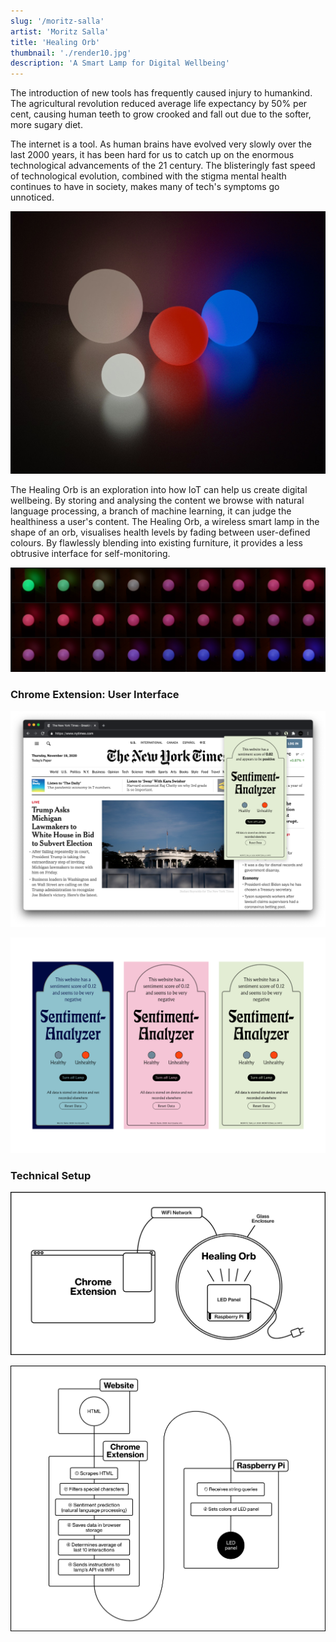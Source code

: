 ```yaml
---
slug: '/moritz-salla'
artist: 'Moritz Salla'
title: 'Healing Orb'
thumbnail: './render10.jpg'
description: 'A Smart Lamp for Digital Wellbeing'
---
```


The introduction of new tools has frequently caused injury to humankind. The agricultural revolution reduced average life expectancy by 50% per cent, causing human teeth to grow crooked and fall out due to the softer, more sugary diet.

The internet is a tool. As human brains have evolved very slowly over the last 2000 years, it has been hard for us to catch up on the enormous technological advancements of the 21 century. The blisteringly fast speed of technological evolution, combined with the stigma mental health continues to have in society, makes many of tech's symptoms go unnoticed.

![Computer generated image of the Healilng Pod in various sizes](render4.jpg)

The Healing Orb is an exploration into how IoT can help us create digital wellbeing. By storing and analysing the content we browse with natural language processing, a branch of machine learning, it can judge the healthiness a user's content. The Healing Orb, a wireless smart lamp in the shape of an orb, visualises health levels by fading between user-defined colours. By flawlessly blending into existing furniture, it provides a less obtrusive interface for self-monitoring.

![The Healing Pod fades between two controllable color values to communicate healthiness](./img1.png)

### Chrome Extension: User Interface

![The Healing Pod's user interface](./screen2.png)

![The Healing Pod's user interface](./ui1.png)

### Technical Setup

![Technical setup](illu1.png)

![Data flow](illu2.png)

<!-- The Healing Orb is an exploration into how smart furniture can promote digital wellbeing. It recognises the need for mental wellbeing solutions in the tech industry and seeks to create awareness. Rather than relying on restrictive measures to enforce healthier content, the Healing Orb explores the notion of self-monitoring. This approach stands in contrast to most existing solutions. The Healing Orb is an ambient interface, in that it goes beyond the graphical user interface, and adapts the user's environment.

A significant problem to existing solutions is their restricted awareness of user behaviour. Screen time has access to the amount of time a user spends on which app. Internet filters detect which URL a user visits. In either case, whether or not an interaction is healthy depends solely on static factors, namely quantity of usage time, or blocklisted words. The Healing Orb explores the use of machine learning to overcome the limitations of traditional solutions. Machine learning can detect nuances and relationships of data. It can supply contextual and holistic insights into what kind of interaction a user is undertaking.

The Healing Orb is, in its simplest form, an RGB lamp in a glass enclosure. Its hue and brightness is dynamic and continuously responds to the user's input. A specific tone represents healthy, whereas another represents unhealthy content. The Orb will slowly fade its colour, dependent on the reading of the last ten websites viewed, and hence never requires active interaction. The easing rate is amount can easily be changed. Calculating the average of the previous ten interactions proved to be quick enough to be an accurate representation, whilst being slow enough to create noticeable change. The Healing Orb's appearance can therefore be read and understood by its viewer, yet discretely sits in situ like an item of furniture. Furthermore, the Healing Orb offers a browser popup, with UI that provides users with the possibility to set colour scheme. Users are also able to reset the data storage on their system.

The Healing Orb consists of two parts. The first component is software, running in the background of the user's computer. It collects and processes anonymous usage data. The second component is a wireless IoT device in the form of a round floor lamp. It displays data by setting the hue and brightness of its LED panel.

As a prerequisite to using the Healing Pod, the user must install a chrome extension. This extension scrapes website content, predicts its sentiment using machine learning and sends corresponding requests to the flask server's API. Processing the data is strictly kept to the client's side to simplify things, although it would be computationally favourable to perform these on the servers side. It requires a strong WiFi connection as an API request can get jammed, and latency creates less responsive interaction. The browser extension makes heavy use of chrome the storage to store user data.

The Healing Pod's ambient interface is a glass dome that contains a Raspberry Pi, running a dockerised flask server. This provides API to clients in the local network, allowing them the server to receive queries from multiple devices. The flask server then maps string queries to the Sense Hat's API. Part of the Sense Hat is a strong LED matrix, handy for prototyping interactions. Since the Raspberry Pi provides suitable hardware and software since it includes an operating system capable of wireless connectivity. There are, without doubt, cheaper, more bespoke IoT boards for this use case, yet they do not leave as much space for exploration. Running on the local wireless network, the Healing Orb is unlikely to suffer from loss of communication, can potentially be connected to by various devices, and can be placed freely within the apartment.

Whereas the lamp's function is fairly simply—it receives instructions and sets the lamp's hue and saturation—the extension does all of the data processing. After HTML content is scraped and filtered, a sentiment analysis model is used to predict negativity. Two pre–trained sentiment analysis models came into question: the TensorFlow Core model, trained on the large IMDB movie review dataset, and Google Cloud's API, which does not have a disclosed dataset. Whereas the TensorFlow model can be easily ported to tensorflow.js, Google Cloud provides its own, specialised API. -->
